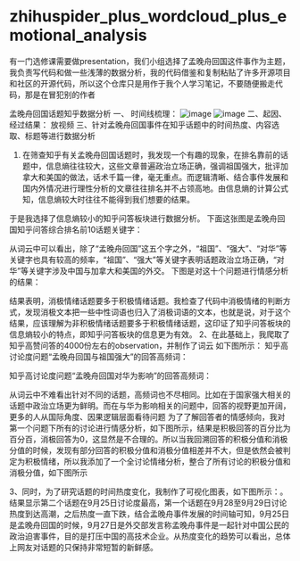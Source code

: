 # zhihuspider_plus_wordcloud_plus_emotional_analysis
有一门选修课需要做presentation，我们小组选择了孟晚舟回国这件事作为主题，我负责写代码和做一些浅薄的数据分析，我的代码借鉴和复制粘贴了许多开源项目和社区的开源代码，所以这个仓库只是用作于我个人学习笔记，不要随便搬走代码，那是在冒犯别的作者

孟晚舟回国话题知乎数据分析
一、 时间线梳理：
 ![image](https://github.com/Afterimages/zhihuspider_plus_wordcloud_plus_emotional_analysis/blob/325d91a991bb00e10e135e54e27ebd7f4df43f20/Snipaste_2021-11-22_14-41-04_LI.jpg)
 ![image]()
二、起因、经过结果：
放视频
三、针对孟晚舟回国事件在知乎话题中的时间热度、内容选取、标题等进行数据分析
1. 在筛查知乎有关孟晚舟回国话题时，我发现一个有趣的现象，在排名靠前的话题中，信息熵往往较大，这些文章普遍政治立场正确，强调祖国强大，批评加拿大和美国的做法，话术千篇一律，毫无重点。而逻辑清晰、结合事件发展和国内外情况进行理性分析的文章往往排名并不占领高地。由信息熵的计算公式知，信息熵较大时往往不能得到我们想要的结果。
 
于是我选择了信息熵较小的知乎问答板块进行数据分析。
下面这张图是孟晚舟回国知乎问答综合排名前10话题关键字：
 
从词云中可以看出，除了“孟晚舟回国”这五个字之外，“祖国”、“强大”、“对华”等关键字也具有较高的频率，“祖国”、“强大”等关键字表明话题政治立场正确，“对华”等关键字涉及中国与加拿大和美国的外交。
下图是对这十个问题进行情感分析的结果：
 
结果表明，消极情绪话题要多于积极情绪话题。我检查了代码中消极情绪的判断方式，发现消极文本把一些中性词语也归入了消极词语的文本，也就是说，对于这个结果，应该理解为非积极情绪话题要多于积极情绪话题，这印证了知乎问答板块的信息熵较小的特点，即知乎问答板块的信息更为有效。
2、在此基础上，我爬取了知乎高赞问答的4000份左右的observation，并制作了词云
如下图所示：
知乎高讨论度问题“孟晚舟回国与祖国强大”的回答高频词：
 
知乎高讨论度问题“孟晚舟回国对华为影响”的回答高频词：
 
从词云中不难看出针对不同的话题，高频词也不尽相同。比如在于国家强大相关的话题中政治立场更为鲜明。而在与华为影响相关的问题中，回答的视野更加开阔，更多的人从国际角度、因果逻辑层面看待问题
为了了解回答者的情感倾向，我对第一个问题下所有的讨论进行情感分析，如下图所示，结果是积极回答的百分比为百分百，消极回答为0，这显然是不合理的。所以当我回溯回答的积极分值和消极分值的时候，发现有部分回答的积极分值和消极分值相差并不大，但是依然会被判定为积极情绪，所以我添加了一个全讨论情绪分析，整合了所有讨论的积极分值和消极分值，如下图所示

 
 
 
3、同时，为了研究话题的时间热度变化，我制作了可视化图表，如下图所示：。
结果显示第二个话题在9月25日讨论度最高，第一个话题在9月28至9月29日讨论热度到达高潮，之后热度一直下跌，结合孟晚舟事件发展的时间轴可知，9月25日是孟晚舟回国的时候，9月27日是外交部发言称孟晚舟事件是一起针对中国公民的政治迫害事件，目的是打压中国的高技术企业。从热度变化的趋势可以看出，总体上网友对话题的只保持非常短暂的新鲜感。
 
 
